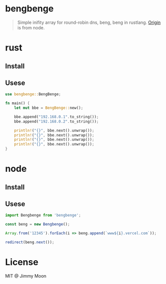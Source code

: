 # bengbenge

> Simple inifity array for round-robin dns, beng, beng in rustlang. [Origin](https://github.com/ragingwind/node-bengbenge) is from node.

# rust

## Install

## Usese

```rust
use bengbenge::BengBenge;

fn main() {
    let mut bbe = BengBenge::new();

    bbe.append("192.168.0.1".to_string());
    bbe.append("192.168.0.2".to_string());

    println!("{}", bbe.next().unwrap());
    println!("{}", bbe.next().unwrap());
    println!("{}", bbe.next().unwrap());
    println!("{}", bbe.next().unwrap());
}
```

# node

## Install

## Usese

```js
import Bengbenge from 'bengbenge';

const beng = new Bengbenge();

Array.from('12345').forEach(i => beng.append(`www${i}.vercel.com`));

redirect(beng.next());
```

# License

MIT @ Jimmy Moon